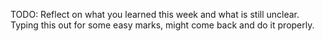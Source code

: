 TODO: Reflect on what you learned this week and what is still unclear.
Typing this out for some easy marks, might come back and do it properly.
